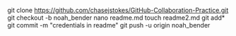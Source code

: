 git clone https://github.com/chasejstokes/GitHub-Collaboration-Practice.git
git checkout -b noah_bender
nano readme.md
touch readme2.md
git add*
git commit -m "credentials in readme"
git push -u origin noah_bender


